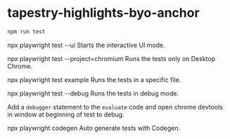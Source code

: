 # tapestry-highlights-byo-anchor

```sh
npm run test
```

npx playwright test --ui
Starts the interactive UI mode.

npx playwright test --project=chromium
Runs the tests only on Desktop Chrome.

npx playwright test example
Runs the tests in a specific file.

npx playwright test --debug
Runs the tests in debug mode.

Add a `debugger` statement to the `evaluate` code and open chrome devtools in window at beginning of
test to debug.

npx playwright codegen
Auto generate tests with Codegen.

